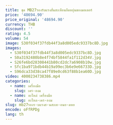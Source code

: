 ```yaml
---
title: ชุด MB27รองรับแรงสั่นสะเทือนยืดหยุ่นของมอเตอร์
price: '48694.90'
price_original: '48694.90'
currency: THB
discount: ''
rating: 4.5
volume: 54
image: S30f034f37fdb44f3a8d005edc9337bc8D.jpg
images:
  - S30f034f37fdb44f3a8d005edc9337bc8D.jpg
  - S0a3192480b8e4f74bf5844fa1f112d34V.jpg
  - S26fe6bd28308441b80cd2dc7a6908b10w.jpg
  - Sfc1ba971bdb44b19a99ec3b6e9e66733D.jpg
  - S96dca33d38ca47f89e0cd63f88b1ea60D.jpg
video: 4000234738386.mp4
categories:
  - name: เครื่องมือ
    slug: เคร-องม
  - name: อะไหล่ เครื่องมือ
    slug: อะไหล-เคร-องม
slug: mb27รองร-บแรงส-นสะเท-อนย-ดหย
encode: oFfRPDg
lang: th
---
```

  